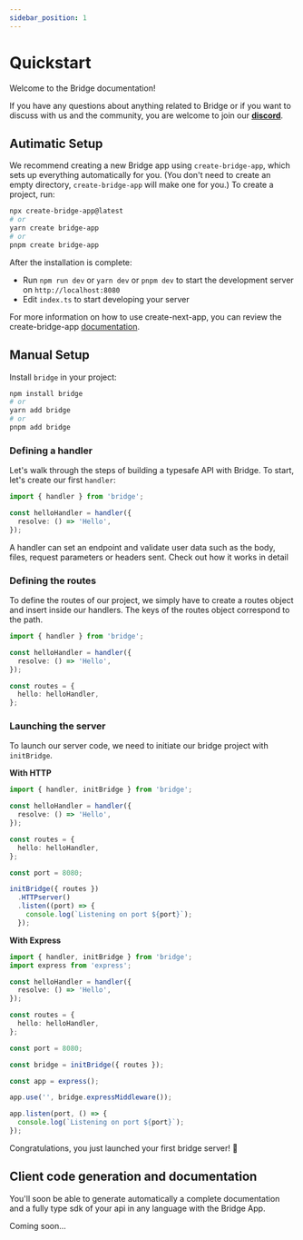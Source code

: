 ```yaml
---
sidebar_position: 1
---
```


# Quickstart

Welcome to the Bridge documentation!

If you have any questions about anything related to Bridge or if you want to discuss with us and the community, you are welcome to join our **[discord](https://discord.gg/yxjrwm7Bfr)**.

## Autimatic Setup

We recommend creating a new Bridge app using `create-bridge-app`, which sets up everything automatically for you. (You don't need to create an empty directory, `create-bridge-app` will make one for you.) To create a project, run:

```bash
npx create-bridge-app@latest
# or
yarn create bridge-app
# or
pnpm create bridge-app
```

After the installation is complete:

- Run `npm run dev` or `yarn dev` or `pnpm dev` to start the development server on `http://localhost:8080`
- Edit `index.ts` to start developing your server

For more information on how to use create-next-app, you can review the create-bridge-app [documentation](https://discord.gg/yxjrwm7Bfr).

## Manual Setup

Install `bridge` in your project:

```bash
npm install bridge
# or
yarn add bridge
# or
pnpm add bridge
```

### Defining a handler

Let's walk through the steps of building a typesafe API with Bridge. To start, let's create our first `handler`:

```ts twoslash title='index.ts'
import { handler } from 'bridge';

const helloHandler = handler({
  resolve: () => 'Hello',
});
```

A handler can set an endpoint and validate user data such as the body, files, request parameters or headers sent. Check out how it works in detail

<!-- [here](handler). -->

### Defining the routes

To define the routes of our project, we simply have to create a routes object and insert inside our handlers. The keys of the routes object correspond to the path.

```ts twoslash title='index.ts'
import { handler } from 'bridge';

const helloHandler = handler({
  resolve: () => 'Hello',
});

const routes = {
  hello: helloHandler,
};
```

### Launching the server

To launch our server code, we need to initiate our bridge project with `initBridge`.

**With HTTP**

```ts twoslash title='index.ts'
import { handler, initBridge } from 'bridge';

const helloHandler = handler({
  resolve: () => 'Hello',
});

const routes = {
  hello: helloHandler,
};

const port = 8080;

initBridge({ routes })
  .HTTPserver()
  .listen((port) => {
    console.log(`Listening on port ${port}`);
  });
```

**With Express**

```ts twoslash title='index.ts'
import { handler, initBridge } from 'bridge';
import express from 'express';

const helloHandler = handler({
  resolve: () => 'Hello',
});

const routes = {
  hello: helloHandler,
};

const port = 8080;

const bridge = initBridge({ routes });

const app = express();

app.use('', bridge.expressMiddleware());

app.listen(port, () => {
  console.log(`Listening on port ${port}`);
});
```

Congratulations, you just launched your first bridge server! 🥳

## Client code generation and documentation

You'll soon be able to generate automatically a complete documentation and a fully type sdk of your api in any language with the Bridge App.

Coming soon...

